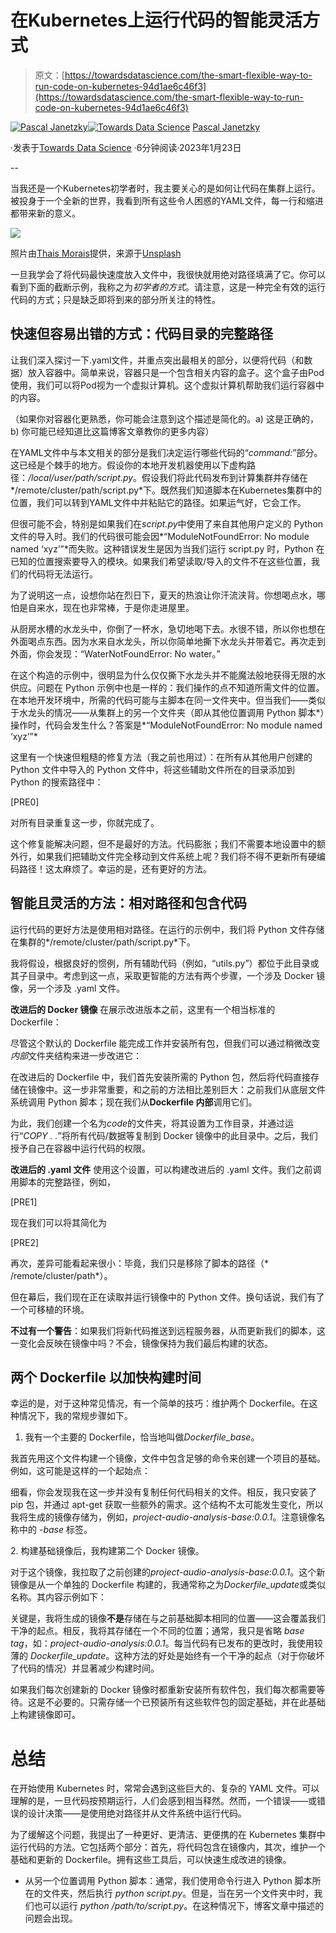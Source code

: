 # 在Kubernetes上运行代码的智能灵活方式

> 原文：[https://towardsdatascience.com/the-smart-flexible-way-to-run-code-on-kubernetes-94d1ae6c46f3](https://towardsdatascience.com/the-smart-flexible-way-to-run-code-on-kubernetes-94d1ae6c46f3)

[](https://pascaljanetzky.medium.com/?source=post_page-----94d1ae6c46f3--------------------------------)[![Pascal Janetzky](../Images/43d68509b63c5f9b3fc9cef3cbfc1a88.png)](https://pascaljanetzky.medium.com/?source=post_page-----94d1ae6c46f3--------------------------------)[](https://towardsdatascience.com/?source=post_page-----94d1ae6c46f3--------------------------------)[![Towards Data Science](../Images/a6ff2676ffcc0c7aad8aaf1d79379785.png)](https://towardsdatascience.com/?source=post_page-----94d1ae6c46f3--------------------------------) [Pascal Janetzky](https://pascaljanetzky.medium.com/?source=post_page-----94d1ae6c46f3--------------------------------)

·发表于[Towards Data Science](https://towardsdatascience.com/?source=post_page-----94d1ae6c46f3--------------------------------) ·6分钟阅读·2023年1月23日

--

当我还是一个Kubernetes初学者时，我主要关心的是如何让代码在集群上运行。被投身于一个全新的世界，我看到所有这些令人困惑的YAML文件，每一行和缩进都带来新的意义。

![](../Images/77a4045112438f4e57e21a6fb9839dc5.png)

照片由[Thais Morais](https://unsplash.com/@tata_morais?utm_source=medium&utm_medium=referral)提供，来源于[Unsplash](https://unsplash.com/?utm_source=medium&utm_medium=referral)

一旦我学会了将代码最快速度放入文件中，我很快就用绝对路径填满了它。你可以看到下面的截断示例，我称之为*初学者的方式*。请注意，这是一种完全有效的运行代码的方式；只是缺乏即将到来的部分所关注的特性。

## 快速但容易出错的方式：代码目录的完整路径

让我们深入探讨一下.yaml文件，并重点突出最相关的部分，以便将代码（和数据）放入容器中。简单来说，容器只是一个包含相关内容的盒子。这个盒子由Pod使用，我们可以将Pod视为一个虚拟计算机。这个虚拟计算机帮助我们运行容器中的内容。

（如果你对容器化更熟悉，你可能会注意到这个描述是简化的。a) 这是正确的，b) 你可能已经知道比这篇博客文章教你的更多内容）

在YAML文件中与本文相关的部分是我们决定运行哪些代码的“*command:*”部分。这已经是个棘手的地方。假设你的本地开发机器使用以下虚构路径：*/local/user/path/script.py*。假设我们将此代码发布到计算集群并存储在*/remote/cluster/path/script.py*下。既然我们知道脚本在Kubernetes集群中的位置，我们可以转到YAML文件中并粘贴它的路径。如果运气好，它会工作。

但很可能不会，特别是如果我们在*script.py*中使用了来自其他用户定义的 Python 文件的导入时。我们的代码很可能会因*“ModuleNotFoundError: No module named ‘xyz’”*而失败。这种错误发生是因为当我们运行 script.py 时，Python 在已知的位置搜索要导入的模块。如果我们希望读取/导入的文件不在这些位置，我们的代码将无法运行。

为了说明这一点，设想你站在烈日下，夏天的热浪让你汗流浃背。你想喝点水，哪怕是自来水，现在也非常棒，于是你走进屋里。

从厨房水槽的水龙头中，你倒了一杯水，急切地喝下去。水很不错，所以你也想在外面喝点东西。因为水来自水龙头，所以你简单地撕下水龙头并带着它。再次走到外面，你会发现：“WaterNotFoundError: No water。”

在这个构造的示例中，很明显为什么仅仅撕下水龙头并不能魔法般地获得无限的水供应。问题在 Python 示例中也是一样的：我们操作的点不知道所需文件的位置。在本地开发环境中，所需的代码可能与主脚本在同一文件夹中。但当我们——类似于水龙头的情况——从集群上的另一个文件夹（即从其他位置调用 Python 脚本*）操作时，代码会发生什么？答案是*“ModuleNotFoundError: No module named ‘xyz’”*

这里有一个快速但粗糙的修复方法（我之前也用过）：在所有从其他用户创建的 Python 文件中导入的 Python 文件中，将这些辅助文件所在的目录添加到 Python 的搜索路径中：

[PRE0]

对所有目录重复这一步，你就完成了。

这个修复能解决问题，但不是最好的方法。代码膨胀；我们不需要本地设置中的额外行，如果我们把辅助文件完全移动到文件系统上呢？我们将不得不更新所有硬编码路径！这太麻烦了。幸运的是，还有更好的方法。

## 智能且灵活的方法：相对路径和包含代码

运行代码的更好方法是使用相对路径。在运行的示例中，我们将 Python 文件存储在集群的*/remote/cluster/path/script.py*下。

我将假设，根据良好的惯例，所有辅助代码（例如，“utils.py”）都位于此目录或其子目录中。考虑到这一点，采取更智能的方法有两个步骤，一个涉及 Docker 镜像，另一个涉及 .yaml 文件。

**改进后的 Docker 镜像** 在展示改进版本之前，这里有一个相当标准的 Dockerfile：

尽管这个默认的 Dockerfile 能完成工作并安装所有包，但我们可以通过稍微改变*内部*文件夹结构来进一步改进它：

在改进后的 Dockerfile 中，我们首先安装所需的 Python 包，然后将代码直接存储在镜像中。这一步非常重要，和之前的方法相比差别巨大：之前我们从底层文件系统调用 Python 脚本；现在我们从**Dockerfile 内部**调用它们。

为此，我们创建一个名为*code*的文件夹，将其设置为工作目录，并通过运行“*COPY . .*”将所有代码/数据等复制到 Docker 镜像中的此目录中。之后，我们授予自己在容器中运行代码的权限。

**改进后的 .yaml 文件** 使用这个设置，可以构建改进后的 .yaml 文件。我们之前调用脚本的完整路径，例如，

[PRE1]

现在我们可以将其简化为

[PRE2]

再次，差异可能看起来很小：毕竟，我们只是移除了脚本的路径（* /remote/cluster/path*）。

但在幕后，我们现在正在读取并运行镜像中的 Python 文件。换句话说，我们有了一个可移植的环境。

**不过有一个警告**：如果我们将新代码推送到远程服务器，从而更新我们的脚本，这一变化会反映在镜像中吗？不会，镜像保持为我们最后构建的状态。

## 两个 Dockerfile 以加快构建时间

幸运的是，对于这种常见情况，有一个简单的技巧：维护两个 Dockerfile。在这种情况下，我的常规步骤如下。

1.  我有一个主要的 Dockerfile，恰当地叫做*Dockerfile_base*。

我首先用这个文件构建一个镜像，文件中包含足够的命令来创建一个项目的基础。例如，这可能是这样的一个起始点：

细看，你会发现我在这一步并没有复制任何代码相关的文件。相反，我只安装了 pip 包，并通过 apt-get 获取一些额外的需求。这个结构不太可能发生变化，所以我将生成的镜像存储为，例如，*project-audio-analysis-base:0.0.1*。注意镜像名称中的 *-base* 标签。

2\. 构建基础镜像后，我构建第二个 Docker 镜像。

对于这个镜像，我拉取了之前创建的*project-audio-analysis-base:0.0.1*。这个新镜像是从一个单独的 Dockerfile 构建的，我通常称之为*Dockerfile_update*或类似名称。其内容示例如下：

关键是，我将生成的镜像**不是**存储在与之前基础脚本相同的位置——这会覆盖我们干净的起点。相反，我将其存储在一个不同的位置；通常，我只是省略 *base tag*，如：*project-audio-analysis:0.0.1*。每当代码有已发布的更改时，我使用较薄的 *Dockerfile_update*。这种方法的好处是始终有一个干净的起点（对于你破坏了代码的情况）并显著减少构建时间。

如果我们每次创建新的 Docker 镜像时都重新安装所有软件包，我们每次都需要等待。这是不必要的。只需存储一个已预装所有这些软件包的固定基础，并在此基础上构建镜像即可。

# 总结

在开始使用 Kubernetes 时，常常会遇到这些巨大的、复杂的 YAML 文件。可以理解的是，一旦代码按预期运行，人们会感到相当释然。然而，一个错误——或错误的设计决策——是使用绝对路径并从文件系统中运行代码。

为了缓解这个问题，我提出了一种更好、更清洁、更便携的在 Kubernetes 集群中运行代码的方法。它包括两个部分：首先，将代码包含在镜像内，其次，维护一个基础和更新的 Dockerfile。拥有这些工具后，可以快速生成改进的镜像。

* 从另一个位置调用 Python 脚本：通常，我们使用命令行进入 Python 脚本所在的文件夹，然后执行 *python script.py*。但是，当在另一个文件夹中时，我们也可以运行 *python /path/to/script.py*。在这种情况下，博客文章中描述的问题会出现。
